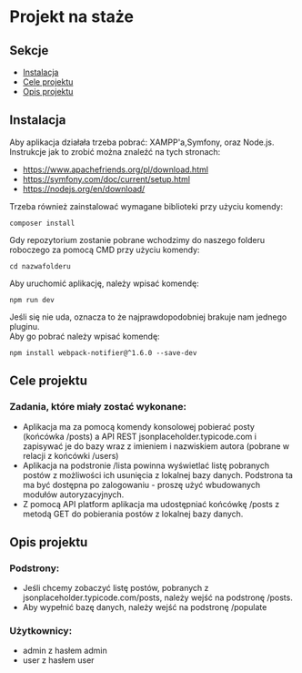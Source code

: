 # Projekt na staże

## Sekcje
+ [Instalacja](#instalation)
+ [Cele projektu](#documentation)
+ [Opis projektu](#description)

## Instalacja <a name = "instalation"></a>


Aby aplikacja działała trzeba pobrać: XAMPP'a,Symfony, oraz Node.js. Instrukcje jak to zrobić można znaleźć na tych stronach:  
  - https://www.apachefriends.org/pl/download.html  
  - https://symfony.com/doc/current/setup.html  
  - https://nodejs.org/en/download/  

Trzeba również zainstalować wymagane biblioteki przy użyciu komendy:

```
composer install
```

Gdy repozytorium zostanie pobrane wchodzimy do naszego folderu roboczego za pomocą CMD przy użyciu komendy:

```
cd nazwafolderu
```

Aby uruchomić aplikację, należy wpisać komendę:

```
npm run dev
```

Jeśli się nie uda, oznacza to że najprawdopodobniej brakuje nam jednego pluginu.  
Aby go pobrać należy wpisać komendę:

```
npm install webpack-notifier@^1.6.0 --save-dev
```
## Cele projektu <a name = "documentation"></a>
### Zadania, które miały zostać wykonane:  
- Aplikacja ma za pomocą komendy konsolowej pobierać posty (końcówka /posts) a API REST jsonplaceholder.typicode.com i zapisywać je do bazy wraz z imieniem i nazwiskiem autora (pobrane w relacji z końcówki /users)  
- Aplikacja na podstronie /lista powinna wyświetlać listę pobranych postów z możliwości ich usunięcia z lokalnej bazy danych. Podstrona ta ma być dostępna po zalogowaniu - proszę użyć wbudowanych modułów autoryzacyjnych.  
- Z pomocą API platform aplikacja ma udostępniać końcówkę /posts z metodą GET do pobierania postów z lokalnej bazy danych.  

## Opis projektu <a name="description">
### Podstrony: 
- Jeśli chcemy zobaczyć listę postów, pobranych z jsonplaceholder.typicode.com/posts, należy wejść na podstronę /posts.  
- Aby wypełnić bazę danych, należy wejść na podstronę /populate
### Użytkownicy:
- admin z hasłem admin
- user z hasłem user

